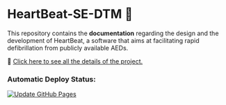 # HeartBeat-SE-DTM :sparkling_heart:

This repository contains the **documentation** regarding the design and the development of HeartBeat, a software that aims at facilitating rapid defibrillation from publicly available AEDs.

:link: [Click here  to see all the details of the project.](https://heartbeat-se.github.io/HeartBeat-SE-DTM/)

### Automatic Deploy Status:
[![Update GitHub Pages](https://github.com/HeartBeat-SE/HeartBeat-SE-DTM/blob/main/.github/workflows/gh-pages.yml/badge.svg?branch=main)](https://github.com/HeartBeat-SE/HeartBeat-SE-DTM/blob/main/.github/workflows/gh-pages.yml) 

